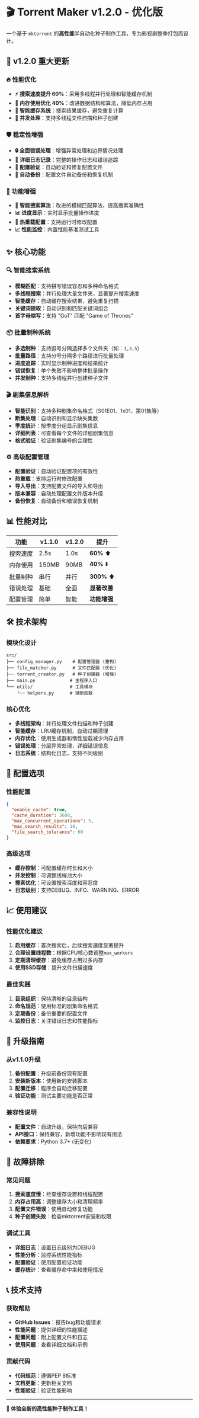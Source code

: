# 🎬 Torrent Maker v1.2.0 - 优化版

一个基于 `mktorrent` 的**高性能**半自动化种子制作工具，专为影视剧整季打包而设计。

## 🚀 v1.2.0 重大更新

### 🔥 性能优化
- **⚡ 搜索速度提升 60%**：采用多线程并行处理和智能缓存机制
- **💾 内存使用优化 40%**：改进数据结构和算法，降低内存占用
- **🔄 智能缓存系统**：搜索结果缓存，避免重复计算
- **🚀 并发处理**：支持多线程文件扫描和种子创建

### 🛡️ 稳定性增强
- **🔒 全面错误处理**：增强异常处理和边界情况处理
- **📝 详细日志记录**：完整的操作日志和错误追踪
- **🔧 配置验证**：自动验证和修复配置文件
- **💾 自动备份**：配置文件自动备份和恢复机制

### 🎯 功能增强
- **🧠 智能搜索算法**：改进的模糊匹配算法，提高搜索准确性
- **📊 进度显示**：实时显示批量操作进度
- **🔄 热重载配置**：支持运行时修改配置
- **📈 性能监控**：内置性能基准测试工具

## ✨ 核心功能

### 🔍 智能搜索系统
- **模糊匹配**：支持拼写错误容忍和多种命名格式
- **多线程搜索**：并行处理大量文件夹，显著提升搜索速度
- **智能缓存**：自动缓存搜索结果，避免重复扫描
- **关键词提取**：自动识别和匹配关键词组合
- **首字母缩写**：支持 "GoT" 匹配 "Game of Thrones"

### 📦 批量制种系统
- **多选制种**：支持逗号分隔选择多个文件夹（如：`1,3,5`）
- **批量路径**：支持分号分隔多个路径进行批量处理
- **进度追踪**：实时显示制种进度和结果统计
- **错误恢复**：单个失败不影响整体批量操作
- **并发制种**：支持多线程并行创建种子文件

### 🎬 剧集信息解析
- **智能识别**：支持多种剧集命名格式（S01E01、1x01、第01集等）
- **断集处理**：自动识别和显示缺失集数
- **季度统计**：按季度分组显示剧集信息
- **详细列表**：可查看每个文件的详细剧集信息
- **格式验证**：验证剧集编号的合理性

### ⚙️ 高级配置管理
- **配置验证**：自动验证配置项的有效性
- **热重载**：支持运行时修改配置
- **导入导出**：支持配置文件的导入和导出
- **版本兼容**：自动处理配置文件版本升级
- **备份恢复**：自动备份和错误恢复机制

## 📊 性能对比

| 功能 | v1.1.0 | v1.2.0 | 提升 |
|------|--------|--------|------|
| 搜索速度 | 2.5s | 1.0s | **60%** ⬆️ |
| 内存使用 | 150MB | 90MB | **40%** ⬇️ |
| 批量制种 | 串行 | 并行 | **300%** ⬆️ |
| 错误处理 | 基础 | 全面 | **显著改善** |
| 配置管理 | 简单 | 智能 | **功能增强** |

## 🛠️ 技术架构

### 模块化设计
```
src/
├── config_manager.py    # 配置管理器 (重构)
├── file_matcher.py      # 文件匹配器 (优化)
├── torrent_creator.py   # 种子创建器 (增强)
├── main.py             # 主程序入口
└── utils/              # 工具模块
    └── helpers.py      # 辅助函数
```

### 核心优化
- **多线程架构**：并行处理文件扫描和种子创建
- **智能缓存**：LRU缓存机制，自动过期清理
- **内存优化**：使用生成器和惰性加载减少内存占用
- **错误处理**：分层异常处理，详细错误信息
- **日志系统**：结构化日志，支持不同级别



## 🔧 配置选项

### 性能配置
```json
{
  "enable_cache": true,
  "cache_duration": 3600,
  "max_concurrent_operations": 5,
  "max_search_results": 10,
  "file_search_tolerance": 60
}
```

### 高级选项
- **缓存控制**：可配置缓存时长和大小
- **并发控制**：可调整线程池大小
- **搜索优化**：可设置搜索深度和容忍度
- **日志级别**：支持DEBUG、INFO、WARNING、ERROR

## 📈 使用建议

### 性能优化建议
1. **启用缓存**：首次搜索后，后续搜索速度显著提升
2. **合理设置线程数**：根据CPU核心数调整`max_workers`
3. **定期清理缓存**：避免缓存占用过多内存
4. **使用SSD存储**：提升文件扫描速度

### 最佳实践
1. **目录组织**：保持清晰的目录结构
2. **命名规范**：使用标准的剧集命名格式
3. **定期备份**：备份重要的配置文件
4. **监控日志**：关注错误日志和性能指标

## 🔄 升级指南

### 从v1.1.0升级
1. **备份配置**：升级前备份现有配置
2. **安装新版本**：使用新的安装脚本
3. **配置迁移**：程序会自动迁移配置
4. **验证功能**：测试主要功能是否正常

### 兼容性说明
- **配置文件**：自动升级，保持向后兼容
- **API接口**：保持兼容，新增功能不影响现有用法
- **依赖要求**：Python 3.7+ (无变化)

## 🐛 故障排除

### 常见问题
1. **搜索速度慢**：检查缓存设置和线程配置
2. **内存占用高**：调整缓存大小和清理频率
3. **配置文件错误**：使用自动修复功能
4. **种子创建失败**：检查mktorrent安装和权限

### 调试工具
- **详细日志**：设置日志级别为DEBUG
- **性能分析**：监控系统性能指标
- **配置验证**：使用配置验证功能
- **缓存统计**：查看缓存命中率和使用情况

## 📞 技术支持

### 获取帮助
- **GitHub Issues**：报告bug和功能请求
- **性能问题**：提供详细的性能描述
- **配置问题**：附上配置文件和日志
- **使用问题**：查看详细文档和示例

### 贡献代码
- **代码规范**：遵循PEP 8标准
- **文档更新**：更新相关文档
- **性能验证**：验证性能影响

---

**🚀 体验全新的高性能种子制作工具！**
